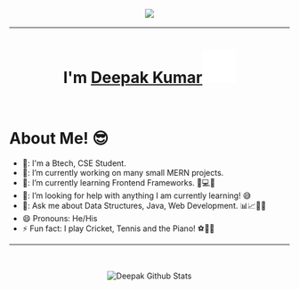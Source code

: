 <p align="center">
  <img src="https://miro.medium.com/max/2048/1*OohqW5DGh9CQS4hLY5FXzA.png" height="230"/>
</p>
<hr>
<h1 align="center">I'm <a href="https://github.com/deepak01-Hacker">Deepak Kumar<a><img src="https://github.com/Kathryn-Jie/Kathryn-Jie/blob/main/wave.gif" width="60px"/></h1>
<Br>
<h1>About Me! 😎</h1>

- 🏫: I'm a Btech, CSE Student.
- 🔭: I’m currently working on many small MERN projects.
- 🌱: I’m currently learning Frontend Frameworks. 🧠💻🤖
- 🤔: I’m looking for help with anything I am currently learning! 😅
- 💬: Ask me about Data Structures, Java, Web Development. 📊📈🤖🧠
- 😄  Pronouns: He/His
- ⚡  Fun fact: I play Cricket, Tennis and the Piano! ⚽🎾🎹
  

  
<hr>
<Br>

  <p align='center'>
  <img align="center" src="https://github-readme-stats.vercel.app/api?username=deepak01-Hacker&show_icons=true&title_color=fff&icon_color=79ff97&text_color=efefef&bg_color=24292e" alt="Deepak Github Stats">
</p>

